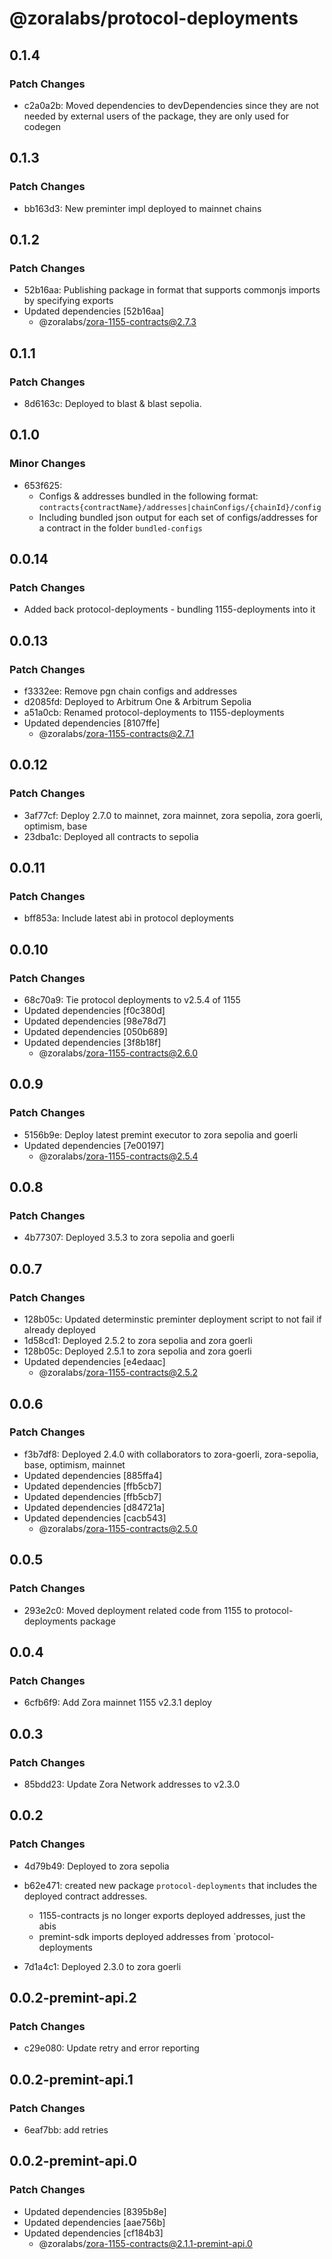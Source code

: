 # @zoralabs/protocol-deployments

## 0.1.4

### Patch Changes

- c2a0a2b: Moved dependencies to devDependencies since they are not needed by external users of the package, they are only used for codegen

## 0.1.3

### Patch Changes

- bb163d3: New preminter impl deployed to mainnet chains

## 0.1.2

### Patch Changes

- 52b16aa: Publishing package in format that supports commonjs imports by specifying exports
- Updated dependencies [52b16aa]
  - @zoralabs/zora-1155-contracts@2.7.3

## 0.1.1

### Patch Changes

- 8d6163c: Deployed to blast & blast sepolia.

## 0.1.0

### Minor Changes

- 653f625:
  - Configs & addresses bundled in the following format: `contracts{contractName}/addresses|chainConfigs/{chainId}/config`
  - Including bundled json output for each set of configs/addresses for a contract in the folder `bundled-configs`

## 0.0.14

### Patch Changes

- Added back protocol-deployments - bundling 1155-deployments into it

## 0.0.13

### Patch Changes

- f3332ee: Remove pgn chain configs and addresses
- d2085fd: Deployed to Arbitrum One & Arbitrum Sepolia
- a51a0cb: Renamed protocol-deployments to 1155-deployments
- Updated dependencies [8107ffe]
  - @zoralabs/zora-1155-contracts@2.7.1

## 0.0.12

### Patch Changes

- 3af77cf: Deploy 2.7.0 to mainnet, zora mainnet, zora sepolia, zora goerli, optimism, base
- 23dba1c: Deployed all contracts to sepolia

## 0.0.11

### Patch Changes

- bff853a: Include latest abi in protocol deployments

## 0.0.10

### Patch Changes

- 68c70a9: Tie protocol deployments to v2.5.4 of 1155
- Updated dependencies [f0c380d]
- Updated dependencies [98e78d7]
- Updated dependencies [050b689]
- Updated dependencies [3f8b18f]
  - @zoralabs/zora-1155-contracts@2.6.0

## 0.0.9

### Patch Changes

- 5156b9e: Deploy latest premint executor to zora sepolia and goerli
- Updated dependencies [7e00197]
  - @zoralabs/zora-1155-contracts@2.5.4

## 0.0.8

### Patch Changes

- 4b77307: Deployed 3.5.3 to zora sepolia and goerli

## 0.0.7

### Patch Changes

- 128b05c: Updated determinstic preminter deployment script to not fail if already deployed
- 1d58cd1: Deployed 2.5.2 to zora sepolia and zora goerli
- 128b05c: Deployed 2.5.1 to zora sepolia and zora goerli
- Updated dependencies [e4edaac]
  - @zoralabs/zora-1155-contracts@2.5.2

## 0.0.6

### Patch Changes

- f3b7df8: Deployed 2.4.0 with collaborators to zora-goerli, zora-sepolia, base, optimism, mainnet
- Updated dependencies [885ffa4]
- Updated dependencies [ffb5cb7]
- Updated dependencies [ffb5cb7]
- Updated dependencies [d84721a]
- Updated dependencies [cacb543]
  - @zoralabs/zora-1155-contracts@2.5.0

## 0.0.5

### Patch Changes

- 293e2c0: Moved deployment related code from 1155 to protocol-deployments package

## 0.0.4

### Patch Changes

- 6cfb6f9: Add Zora mainnet 1155 v2.3.1 deploy

## 0.0.3

### Patch Changes

- 85bdd23: Update Zora Network addresses to v2.3.0

## 0.0.2

### Patch Changes

- 4d79b49: Deployed to zora sepolia
- b62e471: created new package `protocol-deployments` that includes the deployed contract addresses.

  - 1155-contracts js no longer exports deployed addresses, just the abis
  - premint-sdk imports deployed addresses from `protocol-deployments

- 7d1a4c1: Deployed 2.3.0 to zora goerli

## 0.0.2-premint-api.2

### Patch Changes

- c29e080: Update retry and error reporting

## 0.0.2-premint-api.1

### Patch Changes

- 6eaf7bb: add retries

## 0.0.2-premint-api.0

### Patch Changes

- Updated dependencies [8395b8e]
- Updated dependencies [aae756b]
- Updated dependencies [cf184b3]
  - @zoralabs/zora-1155-contracts@2.1.1-premint-api.0
